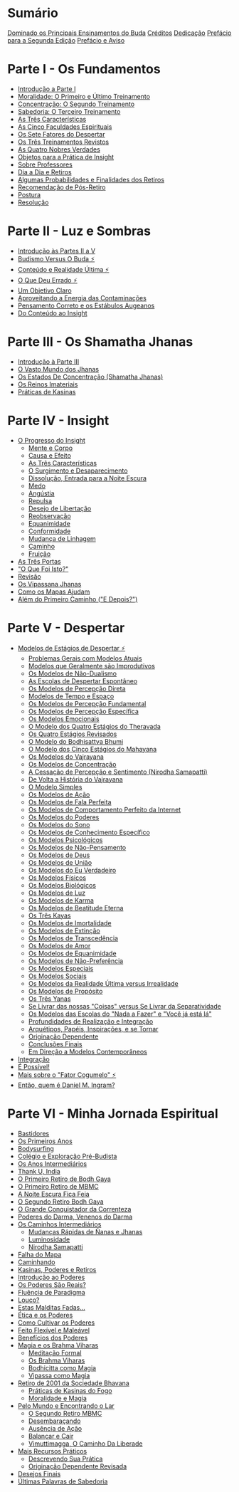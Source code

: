 # Sumário

[Dominado os Principais Ensinamentos do Buda](./titulo.md)
[Créditos](./creditos.md)
[Dedicação](./dedicacao.md)
[Prefácio para a Segunda Edição](./prefacio-segunda-edicao.md)
[Prefácio e Aviso](./prefacio-e-aviso.md)

# Parte I - Os Fundamentos

 - [Introdução a Parte I](./parte-um/introducao-parte-i.md)
 - [Moralidade: O Primeiro e Último Treinamento](./parte-um/moralidade-o-primeiro-e-ultimo-treinamento.md)
 - [Concentração: O Segundo Treinamento](./parte-um/concentracao-o-segundo-treinamento.md)
 - [Sabedoria: O Terceiro Treinamento](./parte-um/sabedoria-o-terceiro-treinamento.md)
 - [As Três Características](./parte-um/as-tres-caracteristicas.md)
 - [As Cinco Faculdades Espirituais](./parte-um/as-cinco-faculdades-espirituais.md)
 - [Os Sete Fatores do Despertar](./parte-um/os-sete-fatores-do-despertar.md)
 - [Os Três Treinamentos Revistos](./parte-um/os-tres-treinamentos-revistos.md)
 - [As Quatro Nobres Verdades](./parte-um/as-quatro-nobres-verdades.md)
 - [Objetos para a Prática de Insight](./parte-um/objetos-para-a-pratica-de-insight.md)
 - [Sobre Professores](./parte-um/sobre-professores.md)
 - [Dia a Dia e Retiros](./parte-um/dia-a-dia-e-retiros.md)
 - [Algumas Probabilidades e Finalidades dos Retiros](./parte-um/algumas-probabilidades-e-finalidades-dos-retiros.md)
 - [Recomendação de Pós-Retiro](./parte-um/recomendacao-pos-retiro.md)
 - [Postura](./parte-um/postura.md)
 - [Resolução](./parte-um/resolucao.md)

# Parte II - Luz e Sombras

 - [Introdução às Partes II a V](./parte-dois/introducao-as-partes-ii-a-v.md)
 - [Budismo Versus O Buda ⚡](./parte-dois/budismo-versus-o-buda.md)
 - [Conteúdo e Realidade Última ⚡](./parte-dois/conteudo-e-realidade-ultima.md)
 - [O Que Deu Errado ⚡](./parte-dois/o-que-deu-errado.md)
 - [Um Objetivo Claro](./parte-dois/um-objetivo-claro.md)
 - [Aproveitando a Energia das Contaminações](./parte-dois/aproveitando-a-energia-das-contaminacoes.md)
 - [Pensamento Correto e os Estábulos Augeanos](./parte-dois/pensamento-correto-e-os-estabulos-augeanos.md)
 - [Do Conteúdo ao Insight](./parte-dois/do-conteudo-ao-insight.md)

# Parte III - Os Shamatha Jhanas

 - [Introdução à Parte III](./parte-tres/introducao-a-parte-iii.md)
 - [O Vasto Mundo dos Jhanas](./parte-tres/o-vasto-mundo-dos-jhanas.md)
 - [Os Estados De Concentração (Shamatha Jhanas)](./parte-tres/os-estados-de-concentracao.md)
 - [Os Reinos Imateriais](./parte-tres/os-reinos-imateriais.md)
 - [Práticas de Kasinas](./parte-tres/praticas-de-kasinas.md)

# Parte IV - Insight

 - [O Progresso do Insight](./parte-quatro/o-progresso-do-insight.md)
    - [Mente e Corpo](./parte-quatro/mente-e-corpo.md)
    - [Causa e Efeito](./parte-quatro/causa-e-efeito.md)
    - [As Três Características](./parte-quatro/as-tres-caracteristicas.md)
    - [O Surgimento e Desaparecimento](./parte-quatro/o-surgimento-e-desaparecimento.md)
    - [Dissolução, Entrada para a Noite Escura](./parte-quatro/dissolucao-entrada-para-a-noite-escura.md)
    - [Medo](./parte-quatro/medo.md)
    - [Angústia](./parte-quatro/angustia.md)
    - [Repulsa](./parte-quatro/repulsa.md)
    - [Desejo de Libertação](./parte-quatro/desejo-de-libertacao.md)
    - [Reobservação](./parte-quatro/reobservacao.md)
    - [Equanimidade](./parte-quatro/equanimidade.md)
    - [Conformidade](./parte-quatro/conformidade.md)
    - [Mudança de Linhagem](./parte-quatro/mudanca-de-linhagem.md)
    - [Caminho](./parte-quatro/caminho.md)
    - [Fruição](./parte-quatro/fruicao.md)
 - [As Três Portas](./parte-quatro/as-tres-portas.md)
 - ["O Que Foi Isto?"](./parte-quatro/o-que-foi-isso.md)
 - [Revisão](./parte-quatro/revisao.md)
 - [Os Vipassana Jhanas](./parte-quatro/os-vipassana-jhanas.md)
 - [Como os Mapas Ajudam](./parte-quatro/como-os-mapas-ajudam.md)
 - [Além do Primeiro Caminho ("E Depois?")](./parte-quatro/alem-do-primeiro-caminho.md)

# Parte V - Despertar

 - [Modelos de Estágios de Despertar ⚡](./parte-cinco/modelos-de-estagios-de-despertar.md)
    - [Problemas Gerais com Modelos Atuais](./parte-cinco/problemas-gerais-com-modelos-atuais.md)
    - [Modelos que Geralmente são Improdutivos](./parte-cinco/modelos-que-geralmente-sao-improdutivos.md)
    - [Os Modelos de Não-Dualismo](./parte-cinco/os-modelos-de-nao-dualismo.md)
    - [As Escolas de Despertar Espontâneo](./parte-cinco/as-escolas-de-despertar-espontaneo.md)
    - [Os Modelos de Percepção Direta](./parte-cinco/os-modelos-de-percepcao-direta.md)
    - [Modelos de Tempo e Espaço](./parte-cinco/modelos-de-tempo-e-espaco.md)
    - [Os Modelos de Percepção Fundamental](./parte-cinco/os-modelos-de-percepcao-fundamental.md)
    - [Os Modelos de Percepção Específica](./parte-cinco/os-modelos-de-percepcao-especifica.md)
    - [Os Modelos Emocionais](./parte-cinco/os-modelos-emocionais.md)
    - [O Modelo dos Quatro Estágios do Theravada](./parte-cinco/o-modelo-dos-quatro-estagios-do-theravada.md)
    - [Os Quatro Estágios Revisados](./parte-cinco/os-quatro-estagios-revisados.md)
    - [O Modelo do Bodhisattva Bhumi](./parte-cinco/o-modelos-do-bodhisattva-bhumi.md)
    - [O Modelo dos Cinco Estágios do Mahayana](./parte-cinco/o-modelo-dos-cinco-estagios-do-mahayana.md)
    - [Os Modelos do Vajrayana](./parte-cinco/os-modelos-do-varjrayana.md)
    - [Os Modelos de Concentração](./parte-cinco/os-modelos-de-concentracao.md)
    - [A Cessação de Percepção e Sentimento (Nirodha Samapatti)](./parte-cinco/a-cessacao-de-percepcao-e-sentimento-nirodha-samapatti.md)
    - [De Volta a História do Vajrayana](./parte-cinco/de-volta-a-historia-do-vajrayana.md)
    - [O Modelo Simples](./parte-cinco/os-modelos-simples.md)
    - [Os Modelos de Ação](./parte-cinco/os-modelos-de-acao.md)
    - [Os Modelos de Fala Perfeita](./parte-cinco/os-modelos-de-fala-perfeita.md)
    - [Os Modelos de Comportamento Perfeito da Internet](./parte-cinco/os-modelos-de-comportamento.md)
    - [Os Modelos do Poderes](./parte-cinco/os-modelos-de-poderes.md)
    - [Os Modelos do Sono](./parte-cinco/os-modelos-do-sonos.md)
    - [Os Modelos de Conhecimento Específico](./parte-cinco/os-modelos-de-conhecimento-especifico.md)
    - [Os Modelos Psicológicos](./parte-cinco/os-modelos-psicologicos.md)
    - [Os Modelos de Não-Pensamento](./parte-cinco/os-modelos-de-nao-pensamento.md)
    - [Os Modelos de Deus](./parte-cinco/os-modelos-de-deus.md)
    - [Os Modelos de União](./parte-cinco/os-modelos-de-uniao.md)
    - [Os Modelos do Eu Verdadeiro](./parte-cinco/os-modelos-do-eu-verdadeiro.md)
    - [Os Modelos Físicos](./parte-cinco/os-modelos-fisicos.md)
    - [Os Modelos Biológicos](./parte-cinco/os-modelos-biologicos.md)
    - [Os Modelos de Luz](./parte-cinco/os-modelos-de-luz.md)
    - [Os Modelos de Karma](./parte-cinco/os-modelos-de-karma.md)
    - [Os Modelos de Beatitude Eterna](./parte-cinco/os-modelos-de-beatitude-eterna.md)
    - [Os Três Kayas](./parte-cinco/os-tres-kayas.md)
    - [Os Modelos de Imortalidade](./parte-cinco/os-modelos-de-imortalidade.md)
    - [Os Modelos de Extinção](./parte-cinco/os-modelos-de-extincao.md)
    - [Os Modelos de Transcedência](./parte-cinco/os-modelos-de-transcedencia.md)
    - [Os Modelos de Amor](./parte-cinco/os-modelos-de-amor.md)
    - [Os Modelos de Equanimidade](./parte-cinco/os-modelos-de-equanimidade.md)
    - [Os Modelos de Não-Preferência](./parte-cinco/os-modelos-de-nao-preferencia.md)
    - [Os Modelos Especiais](./parte-cinco/os-modelos-especiais.md)
    - [Os Modelos Sociais](./parte-cinco/os-modelos-sociais.md)
    - [Os Modelos da Realidade Última versus Irrealidade](./parte-cinco/os-modelos-de-realidade-ultima-versus-irrealidade.md)
    - [Os Modelos de Propósito](./parte-cinco/os-modelos-de-proposito.md)
    - [Os Três Yanas](./parte-cinco/os-tres-yanas.md)
    - [Se Livrar das nossas "Coisas" versus Se Livrar da Separatividade](./parte-cinco/se-livrar-de-nossas-coisas-versus-se-livrar-da-separatividade.md)
    - [Os Modelos das Escolas do "Nada a Fazer" e "Você já está lá"](./parte-cinco/os-modelos-das-escolas-do-nada-a-fazer-e-voce-ja-esta-la.md)
    - [Profundidades de Realização e Integração](./parte-cinco/profundidades-de-realizacao-e-integracao.md)
    - [Arquétipos, Papéis, Inspirações, e se Tornar](./parte-cinco/arquetipos-papeis-inspiracoes-e-se-tornar.md)
    - [Originação Dependente](./parte-cinco/originacao-dependente.md)
    - [Conclusões Finais](./parte-cinco/conclusoes-finais.md)
    - [Em Direção a Modelos Contemporâneos](./parte-cinco/em-direcao-a-modelos-contemporaneos.md)
 - [Integração]()
 - [É Possível!]()
 - [Mais sobre o "Fator Cogumelo" ⚡]()
 - [Então, quem é Daniel M. Ingram?]()

# Parte VI - Minha Jornada Espiritual

 - [Bastidores]()
 - [Os Primeiros Anos]()
 - [Bodysurfing]()
 - [Colégio e Exploração Pré-Budista]()
 - [Os Anos Intermediários]()
 - [Thank U, India]()
 - [O Primeiro Retiro de Bodh Gaya]()
 - [O Primeiro Retiro de MBMC]()
 - [A Noite Escura Fica Feia]()
 - [O Segundo Retiro Bodh Gaya]()
 - [O Grande Conquistador da Correnteza]()
 - [Poderes do Darma, Venenos do Darma]()
 - [Os Caminhos Intermediários]()
    - [Mudanças Rápidas de Ñanas e Jhanas]()
    - [Luminosidade]()
    - [Nirodha Samapatti]()
 - [Falha do Mapa]()
 - [Caminhando]()
 - [Kasinas, Poderes e Retiros]()
 - [Introdução ao Poderes]()
 - [Os Poderes São Reais?]()
 - [Fluência de Paradigma]()
 - [Louco?]()
 - [Estas Malditas Fadas...]()
 - [Ética e os Poderes]()
 - [Como Cultivar os Poderes]()
 - [Feito Flexível e Maleável]()
 - [Benefícios dos Poderes]()
 - [Magia e os Brahma Viharas]()
    - [Meditação Formal]()
    - [Os Brahma Viharas]()
    - [Bodhicitta como Magia]()
    - [Vipassa como Magia]()
 - [Retiro de 2001 da Sociedade Bhavana]()
    - [Práticas de Kasinas do Fogo]()
    - [Moralidade e Magia]()
 - [Pelo Mundo e Encontrando o Lar]()
    - [O Segundo Retiro MBMC]()
    - [Desembaraçando]()
    - [Ausência de Ação]()
    - [Balançar e Cair]()
    - [Vimuttimagga, O Caminho Da Liberade]()
 - [Mais Recursos Práticos]()
    - [Descrevendo Sua Prática]()
    - [Originação Dependente Revisada]()
 - [Desejos Finais]()
 - [Últimas Palavras de Sabedoria]()
